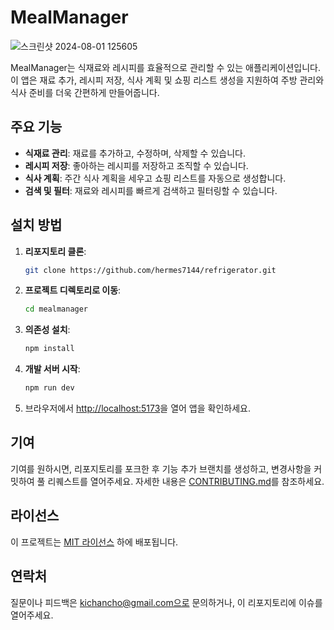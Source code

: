 # MealManager
![스크린샷 2024-08-01 125605](https://github.com/user-attachments/assets/968b1067-87ed-4f69-87c2-6a9351884b97)

MealManager는 식재료와 레시피를 효율적으로 관리할 수 있는 애플리케이션입니다. 이 앱은 재료 추가, 레시피 저장, 식사 계획 및 쇼핑 리스트 생성을 지원하여 주방 관리와 식사 준비를 더욱 간편하게 만들어줍니다.

## 주요 기능

- **식재료 관리**: 재료를 추가하고, 수정하며, 삭제할 수 있습니다.
- **레시피 저장**: 좋아하는 레시피를 저장하고 조직할 수 있습니다.
- **식사 계획**: 주간 식사 계획을 세우고 쇼핑 리스트를 자동으로 생성합니다.
- **검색 및 필터**: 재료와 레시피를 빠르게 검색하고 필터링할 수 있습니다.

## 설치 방법

1. **리포지토리 클론**:
    ```bash
    git clone https://github.com/hermes7144/refrigerator.git
    ```

2. **프로젝트 디렉토리로 이동**:
    ```bash
    cd mealmanager
    ```

3. **의존성 설치**:
    ```bash
    npm install
    ```

4. **개발 서버 시작**:
    ```bash
    npm run dev
    ```

5. 브라우저에서 [http://localhost:5173](http://localhost:5173)을 열어 앱을 확인하세요.

## 기여

기여를 원하시면, 리포지토리를 포크한 후 기능 추가 브랜치를 생성하고, 변경사항을 커밋하여 풀 리퀘스트를 열어주세요. 자세한 내용은 [CONTRIBUTING.md](CONTRIBUTING.md)를 참조하세요.

## 라이선스

이 프로젝트는 [MIT 라이선스](LICENSE) 하에 배포됩니다.

## 연락처

질문이나 피드백은 kichancho@gmail.com으로 문의하거나, 이 리포지토리에 이슈를 열어주세요.

